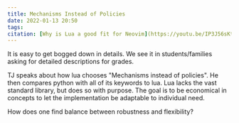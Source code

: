 ```yaml
---
title: Mechanisms Instead of Policies
date: 2022-01-13 20:50
tags: 
citation: [Why is Lua a good fit for Neovim](https://youtu.be/IP3J56sKtn0)
---
```


It is easy to get bogged down in details. We see it in students/families asking for detailed descriptions for grades.

TJ speaks about how lua chooses "Mechanisms instead of policies". He then compares python with all of its keywords to lua. Lua lacks the vast standard library, but does so with purpose. The goal is to be economical in concepts to let the implementation be adaptable to individual need. 

How does one find balance between robustness and flexibility? 

